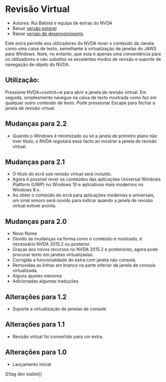 # Revisão Virtual #

* Autores: Rui Batista e equipa de extras do NVDA
* Baixar [versão estável][1]
* Baixar [versão de desenvolvimento][2]

Este extra permite aos utilizadores do NVDA rever o conteúdo da Janela como
uma caixa de texto, semelhante à virtualização de janelas do JAWS para
Windows. Note, no entanto, que esta é apenas uma conveniência para os
utilizadores e não substitui os excelentes modos de revisão e suporte de
navegação de objeto do NVDA.

## Utilização: ##

Pressione NVDA+control+w para abrir a janela de revisão virtual. Em seguida,
simplesmente navegue na caixa de texto mostrada como faz em qualquer outro
conteúdo de texto. Pode pressionar Escape para fechar a janela de revisão
virtual.

## Mudanças para 2.2

* Quando o Windows é minimizado ou se a janela de primeiro plano não tiver
  título, o NVDA registará esse facto ao mostrar a janela de revisão
  virtual.

## Mudanças para 2.1

* O título do ecrã sob revisão virtual será incluído.
* Agora é possível rever os conteúdos das aplicações Universal Windows
  Platform (UWP) no Windows 10 e aplicativos mais modernos no Windows 8.x.
* Ao obter o conteúdo do ecrã para aplicações modernas e universais, um
  sinal sonoro será ouvido para indicar quando a janela de revisão virtual
  estiver pronta.

## Mudanças para 2.0

* Novo Nome
* Devido às mudanças na forma como o conteúdo é mostrado, é necessário NVDA
  2015.2 ou posterior.
* Graças aos novos recursos no NVDA 2015.2 e posteriores, agora pode
  procurar texto em janelas virtualizadas.
* Corrigida a funcionalidade do extra com janela não consola.
* Removidas as linhas em branco na parte inferior da janela de consola
  virtualizada.
* Alguns ajustes menores
* Adicionadas algumas traduções

## Alterações para 1.2

* Suporte a virtualização de janelas de console

## Alterações para 1.1

* Revisão virtual foi convertido para um extra.

## Alterações para 1.0

* Lançamento inicial

[[!tag dev stable]]

[1]: https://addons.nvda-project.org/files/get.php?file=VR

[2]: https://addons.nvda-project.org/files/get.php?file=VR
